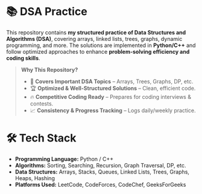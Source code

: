 # 📚 DSA Practice 
This repository contains **my structured practice of Data Structures and Algorithms (DSA)**, covering arrays, linked lists, trees, graphs, dynamic programming, and more. 
The solutions are implemented in **Python/C++** and follow optimized approaches to enhance **problem-solving efficiency and
coding skills**.  

> **Why This Repository?**  
> - 🎯 **Covers Important DSA Topics** – Arrays, Trees, Graphs, DP, etc.  
> - 🏆 **Optimized & Well-Structured Solutions** – Clean, efficient code.  
> - 🔥 **Competitive Coding Ready** – Prepares for coding interviews & contests.  
> - 📈 **Consistency & Progress Tracking** – Logs daily/weekly practice.  

# 🛠️ Tech Stack  
- **Programming Language:** Python / C++ 
- **Algorithms:** Sorting, Searching, Recursion, Graph Traversal, DP, etc.  
- **Data Structures:** Arrays, Stacks, Queues, Linked Lists, Trees, Graphs, Heaps, Hashing  
- **Platforms Used:** LeetCode, CodeForces, CodeChef, GeeksForGeeks  

